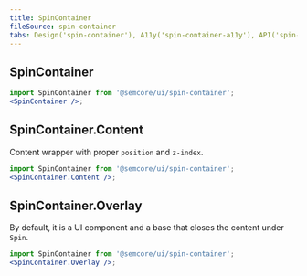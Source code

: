 ```yaml
---
title: SpinContainer
fileSource: spin-container
tabs: Design('spin-container'), A11y('spin-container-a11y'), API('spin-container-api'), Example('spin-container-code'), Changelog('spin-container-changelog')
---
```


## SpinContainer

```jsx
import SpinContainer from '@semcore/ui/spin-container';
<SpinContainer />;
```

<TypesView type="SpinContainerProps" :types={...types} />

## SpinContainer.Content

Content wrapper with proper `position` and `z-index`.

```jsx
import SpinContainer from '@semcore/ui/spin-container';
<SpinContainer.Content />;
```

## SpinContainer.Overlay

By default, it is a UI component and a base that closes the content under `Spin`.

```jsx
import SpinContainer from '@semcore/ui/spin-container';
<SpinContainer.Overlay />;
```

<script setup>import { data as types } from '@types.data.ts';</script>